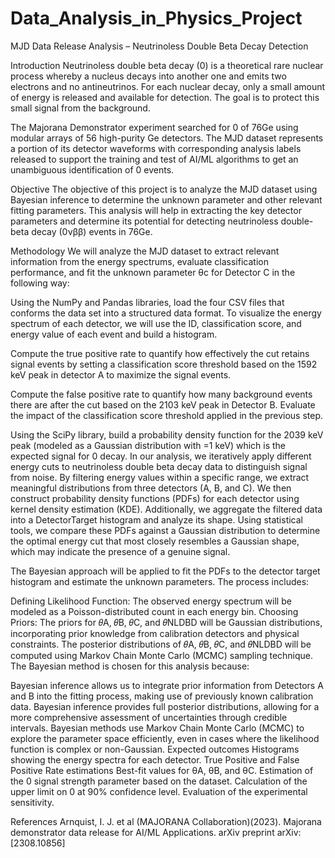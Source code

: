 # Data_Analysis_in_Physics_Project
MJD Data Release Analysis – Neutrinoless Double Beta Decay Detection

Introduction 
Neutrinoless double beta decay (0) is a theoretical rare nuclear process whereby a nucleus decays into another one and emits two electrons and no antineutrinos. For each nuclear decay, only a small amount of energy is released and available for detection. The goal is to protect this small signal from the background.

The Majorana Demonstrator experiment searched for 0 of 76Ge using modular arrays of 56 high-purity Ge detectors. The MJD dataset represents a portion of its detector waveforms with corresponding analysis labels released to support the training and test of AI/ML algorithms to get an unambiguous identification of 0 events.

Objective The objective of this project is to analyze the MJD dataset using Bayesian inference to determine the unknown parameter and other relevant fitting parameters. This analysis will help in extracting the key detector parameters and determine its potential for detecting neutrinoless double-beta decay (0νββ) events in 76Ge.

Methodology We will analyze the MJD dataset to extract relevant information from the energy spectrums, evaluate classification performance, and fit the unknown parameter θc​ for Detector C in the following way:

Using the NumPy and Pandas libraries, load the four CSV files that conforms the data set into a structured data format. To visualize the energy spectrum of each detector, we will use the ID, classification score, and energy value of each event and build a histogram.

Compute the true positive rate to quantify how effectively the cut retains signal events by setting a classification score threshold based on the 1592 keV peak in detector A to maximize the signal events.

Compute the false positive rate to quantify how many background events there are after the cut based on the 2103 keV peak in Detector B. Evaluate the impact of the classification score threshold applied in the previous step.

Using the SciPy library, build a probability density function for the 2039 keV peak (modeled as a Gaussian distribution with =1 keV) which is the expected signal for 0 decay. In our analysis, we iteratively apply different energy cuts to neutrinoless double beta decay data to distinguish signal from noise. By filtering energy values within a specific range, we extract meaningful distributions from three detectors (A, B, and C). We then construct probability density functions (PDFs) for each detector using kernel density estimation (KDE). Additionally, we aggregate the filtered data into a DetectorTarget histogram and analyze its shape. Using statistical tools, we compare these PDFs against a Gaussian distribution to determine the optimal energy cut that most closely resembles a Gaussian shape, which may indicate the presence of a genuine signal.

The Bayesian approach will be applied to fit the PDFs to the detector target histogram and estimate the unknown parameters. The process includes:

Defining Likelihood Function: The observed energy spectrum will be modeled as a Poisson-distributed count in each energy bin.
Choosing Priors: The priors for 𝜃A, 𝜃B, 𝜃C, and 𝜃NLDBD will be Gaussian distributions, incorporating prior knowledge from calibration detectors and physical constraints.
The posterior distributions of 𝜃A, 𝜃B, 𝜃C, and 𝜃NLDBD will be computed using Markov Chain Monte Carlo (MCMC) sampling technique.
The Bayesian method is chosen for this analysis because:

Bayesian inference allows us to integrate prior information from Detectors A and B into the fitting process, making use of previously known calibration data.
Bayesian inference provides full posterior distributions, allowing for a more comprehensive assessment of uncertainties through credible intervals.
Bayesian methods use Markov Chain Monte Carlo (MCMC) to explore the parameter space efficiently, even in cases where the likelihood function is complex or non-Gaussian.
Expected outcomes Histograms showing the energy spectra for each detector. True Positive and False Positive Rate estimations Best-fit values for θA, θB, and θC. Estimation of the 0 signal strength parameter based on the dataset. Calculation of the upper limit on 0 at 90% confidence level. Evaluation of the experimental sensitivity.

References Arnquist, I. J. et al (MAJORANA Collaboration)(2023). Majorana demonstrator data release for AI/ML Applications. arXiv preprint arXiv:[2308.10856]


